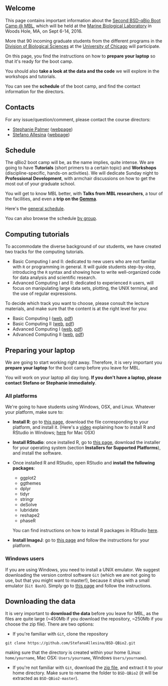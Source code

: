 ## Welcome

This page contains important information about the [Second BSD-qBio Boot Camp @ MBL](http://bsdgrad.uchicago.edu/page/mbl-quantitative-approaches-bootcamp), which will be held at the [Marine Biological Laboratory](http://www.mbl.edu/) in Woods Hole, MA, on Sept 6-14, 2016.

More that 90 incoming graduate students from the different programs in the [Division of Biological Sciences](http://www.bsd.uchicago.edu/) at the [University of Chicago](http://www.uchicago.edu) will participate.

On this page, you find the instructions on how to **prepare your laptop** so that it's ready for the boot camp.

You should also **take a look at the data and the code** we will explore in the workshops and tutorials.

You can see the **schedule** of the boot camp, and find the contact information for the directors.

## Contacts

For any issue/question/comment, please contact the course directors:

- [Stephanie Palmer](mailto:sepalmer@uchicago.edu?Subject=Help%20BSD%20QBio)
([webpage](http://http//palmerlab.uchicago.edu))
- [Stefano Allesina](mailto:sallesina@uchicago.edu?Subject=Help%20BSD%20QBio)
([webpage](http://allesinalab.uchicago.edu/))

## Schedule

The qBio2 boot camp will be, as the name implies, quite intense. We are going to have **Tutorials** (short primers to a certain topic) and **Workshops** (discipline-specific, hands-on activities). We will dedicate Sunday night to **Professional Development**, with armchair discussions on how to get the most out of your graduate school.

You will get to know MBL better, with **Talks from MBL researchers**, a tour of the facilities, and even a **trip on the [Gemma](http://www.sciencemetropolis.com/wp-content/uploads/2008/06/img_0782.jpg)**.

Here's the [general schedule](https://github.com/StefanoAllesina/BSD-QBio2/raw/master/schedule/GeneralSchedule.pdf).

You can also browse the schedule [by group](https://github.com/StefanoAllesina/BSD-QBio2/tree/master/schedule). 


## Computing tutorials

To accommodate the diverse background of our students, we have created two tracks for the computing tutorials. 

- Basic Computing I and II: dedicated to new users who are not familiar with `R` or programming in general. It will guide students step-by-step, introducing the `R` syntax and showing how to write well-organized code for data analysis and scientific research.
- Advanced Computing I and II: dedicated to experienced `R` users, will focus on manipulating large data sets, plotting, the UNIX terminal, and the use of regular expressions. 

To decide which track you want to choose, please consult the lecture materials, and make sure that the content is at the right level for you:

- Basic Computing I ([web](https://github.com/StefanoAllesina/BSD-QBio2/blob/master/tutorials/basic_computing_1/code/basic_computing_1.Rmd), [pdf](https://github.com/StefanoAllesina/BSD-QBio2/raw/master/tutorials/basic_computing_1/code/basic_computing_1.pdf))
- Basic Computing II ([web](https://github.com/StefanoAllesina/BSD-QBio2/blob/master/tutorials/basic_computing_2/code/basic_computing_2.Rmd), [pdf](https://github.com/StefanoAllesina/BSD-QBio2/raw/master/tutorials/basic_computing_2/code/basic_computing_2.pdf))
- Advanced Computing I ([web](https://github.com/StefanoAllesina/BSD-QBio2/blob/master/tutorials/advanced_computing_1/code/advanced_computing_1.Rmd), [pdf](https://github.com/StefanoAllesina/BSD-QBio2/raw/master/tutorials/advanced_computing_1/code/advanced_computing_1.pdf))
- Advanced Computing II ([web](https://github.com/StefanoAllesina/BSD-QBio2/blob/master/tutorials/advanced_computing_2/code/advanced_computing_2.Rmd), [pdf](https://github.com/StefanoAllesina/BSD-QBio2/raw/master/tutorials/advanced_computing_2/code/advanced_computing_2.pdf))

## Preparing your laptop

We are going to start working right away. Therefore, it is very important you **prepare your laptop** for the boot camp before you leave for MBL.

You will work on your laptop all day long. **If you don't have a laptop, please contact Stefano or Stephanie immediately**.

### All platforms

We're going to have students using Windows, OSX, and Linux. Whatever your platform, make sure to:

- **Install R**: go to [this page](https://cran.rstudio.com/), download the file corresponding to your platform, and install it. (Here's a [video](https://www.youtube.com/watch?v=5ZbjUEg4a1g) explaining how to install R and RStudio in Windows; [here](https://www.youtube.com/watch?v=5rp9bkc68y0) for Mac OSX)
    
- **Install RStudio**: once installed R, go to [this page](https://www.rstudio.com/products/rstudio/download2/), download the installer for your operating system (section **Installers for Supported Platforms**), and install the software.

- Once installed R and RStudio, open RStudio and **install the following packages**:
  - ggplot2
  - ggthemes
  - dplyr
  - tidyr
  - stringr
  - deSolve
  - lubridate
  - reshape2
  - phaseR
  
  You can find instructions on how to install R packages in RStudio [here](https://www.youtube.com/watch?v=3RWb5U3X-T8).

- **Install ImageJ**: go to [this page](http://imagej.nih.gov/ij/docs/install/) and follow the instructions for your platform.

### Windows users

If you are using Windows, you need to install a UNIX emulator. We suggest downloading the version control software `Git` (which we are not going to use, but that you might want to master!), because it ships with a small emulator (`Git Bash`). Simply go to [this page](https://git-scm.com/download/win) and follow the instructions.

## Downloading the data

It is very important to **download the data** before you leave for MBL, as the files are quite large (~450Mb if you download the repository, ~250Mb if you choose the zip file). There are two options: 

- If you're familiar with `Git`, clone the repository
```
git clone https://github.com/StefanoAllesina/BSD-QBio2.git
```
  making sure that the directory is created within your home (Linux: `home/yourname`, Mac OSX:  `Users/yourname`, Windows `Users/yourname`). 

- If you're not familiar with `Git`, download the [zip file](https://github.com/StefanoAllesina/BSD-QBio2/archive/master.zip), and extract it to your home directory. Make sure to rename the folder to `BSD-QBio2` (it will be extracted as `BSD-QBio2-master`).
